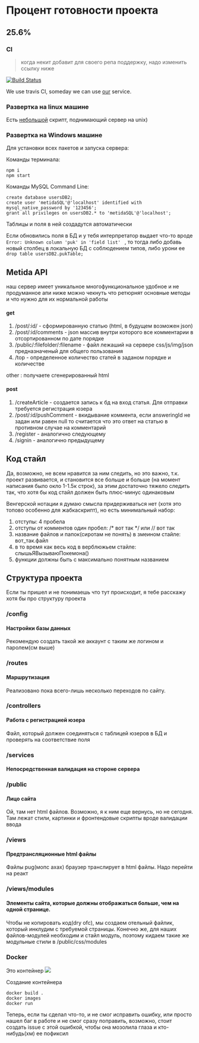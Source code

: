 # Процент готовности проекта

## 25.6%

### CI

>когда некит добавит для своего репа поддержку, надо изменить ссылку ниже

[![Build Status](https://travis-ci.com/Sapfir0/metida.svg?branch=master)](https://travis-ci.com/Sapfir0/metida)

We use travis CI, someday we can use [our](https://github.com/Sapfir0/pyCI) service.


### Развертка на linux машине

Есть [небольшой](https://github.com/Sapfir0/scriptForOurLife/tree/master/deploymentMetida) скрипт, поднимающий сервер на unix)

### Развертка на Windows машине

Для установки всех пакетов и запуска сервера:

Команды терминала:

    npm i
    npm start

Команды MySQL Command Line:

    create database usersDB2; 
    create user 'metidaSQL'@'localhost' identified with mysql_native_password by '123456';
    grant all privileges on usersDB2.* to 'metidaSQL'@'localhost';

Таблицы и поля в ней создадутся автоматически

Если обновились поля в БД и у тебя интерпретатор выдает что-то вроде 
<code>Error: Unknown column 'puk' in 'field list' </code> , то тогда либо добавь новый столбец в локальную БД с соблюдением типов, либо урони ее
<code>drop table usersDB2.pukTable; </code> 

## Metida API

наш сервер имеет уникальное многофункциональное удобное и не продуманное апи ниже можно чекнуть что ретюрнят основные методы и что нужно для их нормальной работы
#### get
1.  /post/:id/ - сформированную статью (html, в будущем возможен json)
1.  /post/:id/comments - json массив внутри которого все комментарии в отсортированном по дате порядке
1. /public/:filefolder/:filename - файл лежаший на сервере css/js/img/json предназначеный для общего пользования
1. /top - определенное количество статей в заданом порядке и количестве

other : получаете сгенерированный html

#### post 
1. /createArticle - создается запись к бд на вход статья. Для отправки требуется регистрация юзера
1. /post/:id/pushComment - вкидывание коммента, если answeringId не задан или равен null то считается что это ответ на статью в противном случае на комментарий
1. /register - аналогично следующему
1. /signin - аналогично предыдущему

## Код стайл

<p> Да, возможно, не всем нравится за ним следить, но это важно, т.к. проект развивается, и становится все больше и больше (на момент написания было окло 1-1.5к строк), за этим достаточно тяжело следить так, что хотя бы код стайл должен быть плюс-минус одинаковым
<p> Венгерской нотации я думаю смысла придерживаться нет (хотя это топово особенно для жабкаскрипт), но есть минимальный набор:

1. отступы: 4 пробела
1. отступы от комментов один пробел: /* вот так */ или // вот так 
2. название файлов и папок(сиротам не понять) в змеином стайле: вот_так.файл
3. в то время как весь код в верблюжьем стайле: слышьЯВызываюПокемона()
4. функции должны быть с максимально понятным названием 


## Структура проекта

Если ты пришел и не понимаешь что тут происходит, я тебе расскажу хотя бы про структуру проекта

### /config

#### Настройки базы данных

Рекомендую создать такой же аккаунт с таким же логином и паролем(см выше)

### /routes

#### Маршрутизация

Реализовано пока всего-лишь несколько переходов по сайту.

### /controllers

#### Работа с регистрацией юзера

Файл, который должен соединяться с таблицей юзеров в БД и проверять на соответствие поля

### /services

#### Непосредственная валидация на стороне сервера

### /public

#### Лицо сайта

Ой, там нет html файлов. Возможно, я к ним еще вернусь, но не сегодня. Там лежат стили, картинки и фронтендовые скрипты вроде валидации ввода

### /views

#### Предтрансляционные html файлы

Файлы pug(мопс ахах) браузер транслирует в html файлы. Надо перейти на реакт

### /views/modules

#### Элементы сайта, которые должны отображаться больше, чем на одной странице.

Чтобы не копировать код(dry ofc), мы создаем отельный файлик, который инклудим с требуемой страницы. Конечно же, для наших файлов-модулей необходим и стайл модуль, поэтому кидаем такие же модульные стили в /public/css/modules

### Docker

Это контейнер ![](https://im0-tub-ru.yandex.net/i?id=9c8143a2c07d5d1b78dbad9b2567a6ae-l&n=13)

Создание контейнера

    docker build .
    docker images
    docker run  

Теперь, если ты сделал что-то, и не смог исправить ошибку, или просто нашел баг в работе и не смог сразу поправить, возможно, стоит создать issue с этой ошибкой, чтобы она мозолила глаза и кто-нибудь(хм) ее пофиксил